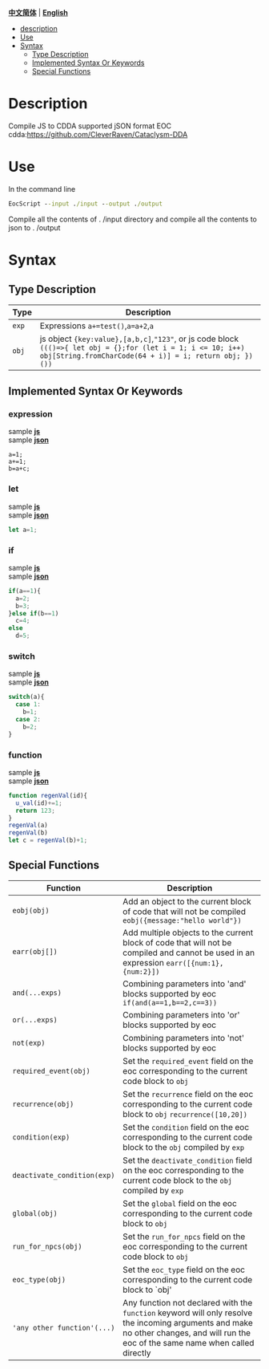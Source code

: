 
[**中文简体**](./README.md) | [**English**](./README_EN.md)


- [description](#Description)
- [Use](#Use)
- [Syntax](#syntax)
  - [Type Description](#type-description)
  - [Implemented Syntax Or Keywords](#implemented-syntax-or-keywords)
  - [Special Functions](#special-functions)

# Description
Compile JS to CDDA supported jSON format EOC  
cdda:https://github.com/CleverRaven/Cataclysm-DDA

# Use
In the command line
```bat
EocScript --input ./input --output ./output
```
Compile all the contents of . /input directory and compile all the contents to json to . /output

# Syntax
## Type Description
Type | Description
--- | ---
`exp` | Expressions `a+=test()`,`a=a+2`,`a`
`obj` | js object `{key:value},[a,b,c]`,`"123"`, or js code block `((()=>{ let obj = {};for (let i = 1; i <= 10; i++) obj[String.fromCharCode(64 + i)] = i; return obj; })())`

## Implemented Syntax Or Keywords
### expression
sample [**js**](./test/input/expression-test.js)  
sample [**json**](./test/output/expression-test.json)  
```
a=1;
a+=1;
b=a+c;
```
### let
sample [**js**](./test/input/let-test.js)  
sample [**json**](./test/output/let-test.json)  
```js
let a=1;
```
### if
sample [**js**](./test/input/if-test.js)  
sample [**json**](./test/output/if-test.json)  
```js
if(a==1){
  a=2;
  b=3;
}else if(b==1)
  c=4;
else
  d=5;
```
### switch
sample [**js**](./test/input/switch-test.js)  
sample [**json**](./test/output/switch-test.json)  
```js
switch(a){
  case 1:
    b=1;
  case 2:
    b=2;
}
```
### function
sample [**js**](./test/input/function-test.js)  
sample [**json**](./test/output/function-test.json)  
```js
function regenVal(id){
  u_val(id)+=1;
  return 123;
}
regenVal(a)
regenVal(b)
let c = regenVal(b)+1;
```

## Special Functions
Function | Description
--- | ---
`eobj(obj)`                 |Add an object to the current block of code that will not be compiled  `eobj({message:"hello world"})`
`earr(obj[])`               |Add multiple objects to the current block of code that will not be compiled and cannot be used in an expression  `earr([{num:1},{num:2}])`
`and(...exps)`              |Combining parameters into 'and'  blocks supported by eoc `if(and(a==1,b==2,c==3))`
`or(...exps)`               |Combining parameters into 'or'   blocks supported by eoc
`not(exp)`                  |Combining parameters into 'not'  blocks supported by eoc
`required_event(obj)`       |Set the `required_event`       field on the eoc corresponding to the current code block to `obj`
`recurrence(obj)`           |Set the `recurrence`           field on the eoc corresponding to the current code block to `obj`  `recurrence([10,20])`
`condition(exp)`            |Set the `condition`            field on the eoc corresponding to the current code block to the `obj` compiled by `exp`
`deactivate_condition(exp)` |Set the `deactivate_condition` field on the eoc corresponding to the current code block to the `obj` compiled by `exp`
`global(obj)`               |Set the `global`               field on the eoc corresponding to the current code block to `obj`
`run_for_npcs(obj)`         |Set the `run_for_npcs`         field on the eoc corresponding to the current code block to `obj`
`eoc_type(obj)`             |Set the `eoc_type`             field on the eoc corresponding to the current code block to `obj'
`'any other function'(...)`	|Any function not declared with the `function` keyword will only resolve the incoming arguments and make no other changes, and will run the eoc of the same name when called directly
